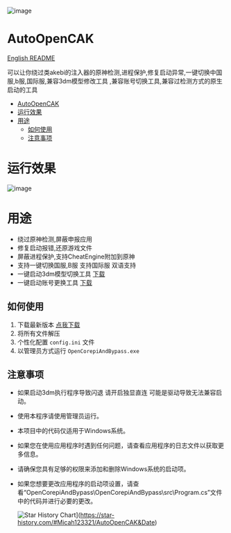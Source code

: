 ![image](https://github.com/Micah123321/AutoOpenCAK/assets/76832465/cf8591b4-a373-4e29-8c9c-6cd1a46b14d7)

# AutoOpenCAK

[English README](https://github.com/Micah123321/AutoOpenCAK/blob/main/README-EN.md)

可以让你绕过类akebi的注入器的原神检测,进程保护,修复启动异常,一键切换中国服,b服,国际服,兼容3dm模型修改工具
,兼容账号切换工具,兼容过检测方式的原生启动的工具

<!-- TOC -->

* [AutoOpenCAK](#)
* [运行效果](#运行效果)
* [用途](#用途)
  * [如何使用](#如何使用)
  * [注意事项](#注意事项)
    <!-- TOC -->

# 运行效果

![image](https://user-images.githubusercontent.com/76832465/236788391-98559835-a629-48e7-923b-ccdccf39f685.png)

# 用途

- 绕过原神检测,屏蔽申报应用
- 修复启动报错,还原游戏文件
- 屏蔽进程保护,支持CheatEngine附加到原神
- 支持一键切换国服,B服 支持国际服 双语支持
- 一键启动3dm模型切换工具 [下载](https://github.com/Micah123321/AutoOpenCAK/releases/tag/utils)
- 一键启动账号更换工具 [下载](https://github.com/Micah123321/AutoOpenCAK/releases/tag/utils)

## 如何使用

1. 下载最新版本  [点我下载](https://github.com/Micah123321/AutoOpenCAK/releases/latest)
2. 将所有文件解压
3. 个性化配置 `config.ini` 文件
4. 以管理员方式运行 `OpenCorepiAndBypass.exe`

## 注意事项

- 如果启动3dm执行程序导致闪退 请开启独显直连 可能是驱动导致无法兼容启动。

- 使用本程序请使用管理员运行。

- 本项目中的代码仅适用于Windows系统。

- 如果您在使用应用程序时遇到任何问题，请查看应用程序的日志文件以获取更多信息。

- 请确保您具有足够的权限来添加和删除Windows系统的启动项。

- 如果您想要更改应用程序的启动项设置，请查看“OpenCorepiAndBypass\OpenCorepiAndBypass\src\Program.cs”文件中的代码并进行必要的更改。

  ![Star History Chart](https://api.star-history.com/svg?repos=Micah123321/AutoOpenCAK&type=Date)](https://star-history.com/#Micah123321/AutoOpenCAK&Date)
